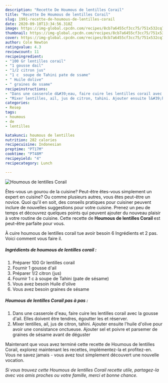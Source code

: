 ```yaml
---
description: "Recette De Houmous de lentilles Corail"
title: "Recette De Houmous de lentilles Corail"
slug: 1991-recette-de-houmous-de-lentilles-corail
date: 2020-09-10T13:34:56.318Z
image: https://img-global.cpcdn.com/recipes/8cb7a6455cf3cc75/751x532cq70/houmous-de-lentilles-corail-photo-principale-de-la-recette.jpg
thumbnail: https://img-global.cpcdn.com/recipes/8cb7a6455cf3cc75/751x532cq70/houmous-de-lentilles-corail-photo-principale-de-la-recette.jpg
cover: https://img-global.cpcdn.com/recipes/8cb7a6455cf3cc75/751x532cq70/houmous-de-lentilles-corail-photo-principale-de-la-recette.jpg
author: Cole Newton
ratingvalue: 4.3
reviewcount: 11
recipeingredient:
- "100 Gr lentilles corail"
- "1 gousse dail"
- "1/2 citron jus"
- "1 c  soupe de Tahini pate de ssame"
- " Huile dolive"
- " graines de ssame"
recipeinstructions:
- "Dans une casserole d&#39;eau, faire cuire les lentilles corail avec la gousse d&#39;ail. Elles doivent être tendres, égoutter les et réserver."
- "Mixer lentilles, ail, jus de citron, tahini. Ajouter ensuite l&#39;huile d&#39;olive pour avoir une consistance onctueuse. Ajouter sel et poivre et parsemer de graines de sésame avant de déguster"
categories:
- Resep
tags:
- houmous
- de
- lentilles

katakunci: houmous de lentilles 
nutrition: 282 calories
recipecuisine: Indonesian
preptime: "PT17M"
cooktime: "PT48M"
recipeyield: "4"
recipecategory: Lunch

---
```



![Houmous de lentilles Corail](https://img-global.cpcdn.com/recipes/8cb7a6455cf3cc75/751x532cq70/houmous-de-lentilles-corail-photo-principale-de-la-recette.jpg)

Êtes-vous un gourou de la cuisine? Peut-être êtes-vous simplement un expert en cuisine? Ou comme plusieurs autres, vous êtes peut-être un novice. Quoi qu'il en soit, des conseils pratiques pour cuisiner peuvent inclure de nouvelles suggestions pour votre cuisine. Prenez un peu de temps et découvrez quelques points qui peuvent ajouter du nouveau plaisir à votre routine de cuisine. Cette recette de <strong> Houmous de lentilles Corail </strong> est peut-être parfaite pour vous.

<!--inarticleads1-->

À cuire houmous de lentilles corail tue avoir besoin 6 Ingrédients et 2 pas. Voici comment vous faire il.

##### Ingrédients de houmous de lentilles corail :

1. Préparer 100 Gr lentilles corail
1. Fournir 1 gousse d&#39;ail
1. Préparer 1/2 citron (jus)
1. Fournir 1 c à soupe de Tahini (pate de sésame)
1. Vous avez besoin  Huile d&#39;olive
1. Vous avez besoin  graines de sésame




<!--inarticleads2-->

##### Houmous de lentilles Corail pas à pas :

1. Dans une casserole d&#39;eau, faire cuire les lentilles corail avec la gousse d&#39;ail. Elles doivent être tendres, égoutter les et réserver.
1. Mixer lentilles, ail, jus de citron, tahini. Ajouter ensuite l&#39;huile d&#39;olive pour avoir une consistance onctueuse. Ajouter sel et poivre et parsemer de graines de sésame avant de déguster




<!--inarticleads1-->

<p>
Maintenant que vous avez terminé cette recette de Houmous de lentilles Corail, explorez maintenant les recettes, implémentez-la et profitez-en. Vous ne savez jamais - vous avez tout simplement découvert une nouvelle vocation.
</p>

<p>
<i>Si vous trouvez cette Houmous de lentilles Corail recette utile, partagez-la avec vos amis proches ou votre famille, merci et bonne chance.</i>
</p>
